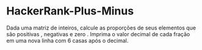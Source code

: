 # HackerRank-Plus-Minus
Dada uma matriz de inteiros, calcule as proporções de seus elementos que são positivas , negativas e zero . Imprima o valor decimal de cada fração em uma nova linha com 6 casas após o decimal.
